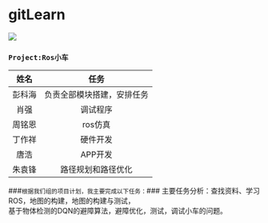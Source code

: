 # gitLearn
![](https://i.imgur.com/u4nLV6p.png)

### `Project:Ros小车` 
|姓名|任务|
|:--:|:--:|
|彭科海|负责全部模块搭建，安排任务|
|肖强|调试程序|
|周铭恩|ros仿真|
|丁作祥|硬件开发|
|唐浩|APP开发|
|朱袁锋|路径规划和路径优化|



###`根据我们组的项目计划，我主要完成以下任务：`###
主要任务分析：查找资料、学习ROS，地图的构建，地图的构建与测试，   
基于物体检测的DQN的避障算法，避障优化，测试，调试小车的问题。
